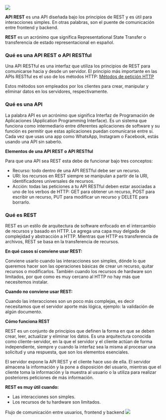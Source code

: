 ![](https://i.ibb.co/pyPMPfb/Captura-de-Pantalla-2022-05-03-a-la-s-8.webp)

**API REST** es una API diseñada bajo los principios de REST y es útil para interacciones simples. En otras palabras, son el puente de comunicación entre frontend y backend.

**REST** es un acrónimo que significa Representational State Transfer o transferencia de estado representacional en español.

### Qué es una API REST o API RESTful
Una API RESTful es una interfaz que utiliza los principios de REST para comunicarse hacia y desde un servidor. El principio más importante en las APIs RESTful es el uso de los métodos HTTP:  [Métodos de petición HTTP](https://developer.mozilla.org/es/docs/Web/HTTP/Methods "Métodos de petición HTTP")

Estos métodos son empleados por los clientes para crear, manipular y eliminar datos en los servidores, respectivamente.

### Qué es una API
La palabra API es un acrónimo que significa Interfaz de Programación de Aplicaciones (Application Programming Interface). Es un sistema que funciona como intermediario entre diferentes aplicaciones de software y su función es permitir que estas aplicaciones puedan comunicarse entre sí. Cada vez que usas una app como WhatsApp, Instagram o Facebook, estás usando una API sin saberlo.

**Elementos de una API REST o API RESTful**

Para que una API sea REST esta debe de funcionar bajo tres conceptos:
- Recurso: todo dentro de una API RESTful debe ser un recurso.
- URI: los recursos en REST siempre se manipulan a partir de la URI, identificadores universales de recursos.
- Acción: todas las peticiones a tu API RESTful deben estar asociadas a uno de los verbos de HTTP: GET para obtener un recurso, POST para escribir un recurso, PUT para modificar un recurso y DELETE para borrarlo.

### Qué es REST
REST es un estilo de arquitectura de software enfocado en el intercambio de recursos y basado en HTTP. Le agrega una capa muy delgada de complejidad y abstracción a HTTP. Mientras que HTTP es transferencia de archivos, REST se basa en la transferencia de recursos.

**En qué casos sí conviene usar REST:**

Conviene usarlo cuando las interacciones son simples, dónde lo que queremos hacer son las operaciones básicas de crear un recurso, quitar recursos o modificarlos. También cuando los recursos de hardware son limitados, por que como es muy cercano al HTTP no hay más que necesitemos instalar.

**Cuando no conviene usar REST:**

Cuando las interacciones son un poco más complejas, es decir necesitamos que el servidor aporte más lógica, ejemplo: la validación de algún documento.

**Cómo funciona REST**

REST es un conjunto de principios que definen la forma en que se deben crear, leer, actualizar y eliminar los datos. Es una arquitectura conocida como cliente-servidor, en la que el servidor y el cliente actúan de forma independiente, siempre y cuando la interfaz sea la misma al procesar una solicitud y una respuesta, que son los elementos esenciales.

El servidor expone la API REST y el cliente hace uso de ella. El servidor almacena la información y la pone a disposición del usuario, mientras que el cliente toma la información y la muestra al usuario o la utiliza para realizar posteriores peticiones de más información.

**REST es muy útil cuando:**
- Las interacciones son simples.
- Los recursos de tu hardware son limitados.

Flujo de comunicación entre usuarios, frontend y backend
![](https://i.ibb.co/7QQSBNN/Response-del-servidor-con-el-HTML-del-home-de-Platzi-2.gif)
